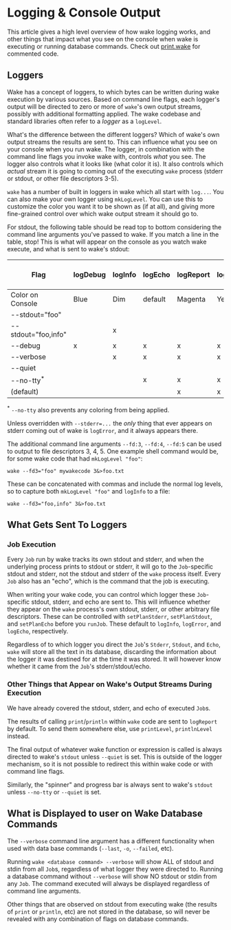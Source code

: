 # Logging & Console Output

This article gives a high level overview of how wake logging works,
and other things that impact what you see on the console when wake is executing or running database commands.
Check out [print.wake](https://github.com/sifive/wake/blob/master/share/wake/lib/core/print.wake)
for commented code.

## Loggers

Wake has a concept of loggers,
to which bytes can be written during wake execution by various sources.
Based on command line flags, each logger's output will be directed to
zero or more of `wake`'s own output streams, possibly with additional formatting applied.
The wake codebase and standard libraries often refer to a _logger_ as a `logLevel`.

What's the difference between the different loggers?
Which of wake's own output streams the results are sent to.
This can influence what you see on your console when you run wake.
The logger, in combination with the command line flags you invoke wake with,
controls *what* you see. The logger also controls what it looks like (what color it is).
It also controls which *actual* stream it is going to coming out of the executing `wake` process
(stderr or stdout, or other file descriptors 3-5).

`wake` has a number of built in loggers in wake which all start with `log...`.
You can also make your own logger using `mkLogLevel`.
You can use this to customize the color you want it to be shown as (if at all),
and giving more fine-grained control over which wake output stream it should go to.

For stdout, the following table should be read top to bottom considering the command line arguments you've passed to wake.
If you match a line in the table, stop!
This is what will appear on the console as you watch wake execute, and what is sent to wake's stdout:

|Flag               | logDebug | logInfo | logEcho | logReport | logWarning | logError | logNever | mkLogLevel "foo" Green|
|-------------------|----------|---------|---------|-----------|------------|----------|----------|----------------------
|Color on Console   |  Blue    |  Dim    |  default| Magenta   |  Yellow    |   Red    |          |      Green      |          
|--stdout="foo"     |          |         |         |           |            |          |          |         x       |
|--stdout="foo,info" |         |    x    |         |           |            |          |          |         x       |
|--debug            |      x   |    x    |    x    |     x     |      x     |    x     |          |                 |
|--verbose          |          |    x    |    x    |     x     |      x     |    x     |          |                 |
|--quiet            |          |         |         |           |            |    x     |          |                 |
|--no-tty<sup>*</sup>|         |         |    x    |     x     |      x     |    x     |          |                 |
|(default)          |          |         |         |     x     |      x     |    x     |          |                 |

<sup>*</sup> `--no-tty` also prevents any coloring from being applied.


Unless overridden with `--stderr=...` the *only* thing that ever appears on stderr coming out of wake is `logError`,
and it always appears there.

The additional command line arguments `--fd:3`, `--fd:4`, `--fd:5` can be used to output to file descriptors 3, 4, 5.
One example shell command would be, for some wake code that had `mkLogLevel "foo"`:

```
wake --fd3="foo" mywakecode 3&>foo.txt
```

These can be concatenated with commas and include the normal log levels, so to capture both `mkLogLevel "foo"` and `logInfo` to a file:

```
wake --fd3="foo,info" 3&>foo.txt
```

## What Gets Sent To Loggers

### Job Execution

Every `Job` run by wake tracks its own stdout and stderr,
and when the underlying process prints to stdout or stderr,
it will go to the `Job`-specific stdout and stderr,
not the stdout and stderr of the `wake` process itself.
Every `Job` also has an "echo", which is the command that the job is executing.

When writing your wake code,
you can control which logger these `Job`-specific stdout, stderr, and echo are sent to.
This will influence whether they appear on the `wake` process's own stdout,
stderr, or other arbitrary file descriptors.
These can be controlled with `setPlanStderr`, `setPlanStdout`, and `setPlanEcho` before you `runJob`.
These default to `logInfo`, `logError`, and `logEcho`, respectively.

Regardless of to which logger you direct the `Job`'s `Stderr`, `Stdout`, and `Echo`,
`wake` will store all the text in its database,
discarding the information about the logger it was destined for at the time it was stored.
It will however know whether it came from the `Job`'s stderr/stdout/echo.


### Other Things that Appear on Wake's Output Streams During Execution

We have already covered the stdout, stderr, and echo of executed `Job`s.

The results of calling `print`/`println` within `wake` code are sent to `logReport` by default.
To send them somewhere else, use `printLevel`, `printlnLevel` instead.

The final output of whatever wake function or expression is called is always directed to
wake's `stdout` unless `--quiet` is set.
This is outside of the logger mechanism, so it is not possible to redirect this within wake
code or with command line flags.

Similarly, the "spinner" and progress bar is always sent to wake's `stdout` unless `--no-tty`
or `--quiet` is set.

## What is Displayed to user on Wake Database Commands

The `--verbose` command line argument has a different functionality when used with data base commands (`--last`, `-o`, `--failed`, etc).

Running `wake <database command> --verbose` will show ALL of stdout and stdin from all `Job`s,
regardless of what logger they were directed to.
Running a database command without `--verbose` will show NO stdout or stdin from any `Job`.
The command executed will always be displayed regardless of command line arguments.

Other things that are observed on stdout from executing wake (the results of `print` or `println`, etc)
are not stored in the database, so will never be revealed with any combination of flags on database commands.
